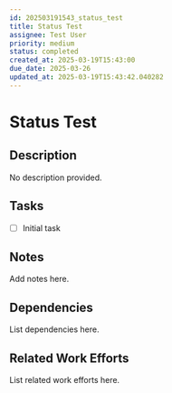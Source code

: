 ```yaml
---
id: 202503191543_status_test
title: Status Test
assignee: Test User
priority: medium
status: completed
created_at: 2025-03-19T15:43:00
due_date: 2025-03-26
updated_at: 2025-03-19T15:43:42.040282
---
```


# Status Test

## Description
No description provided.

## Tasks
- [ ] Initial task

## Notes
Add notes here.

## Dependencies
List dependencies here.

## Related Work Efforts
List related work efforts here.